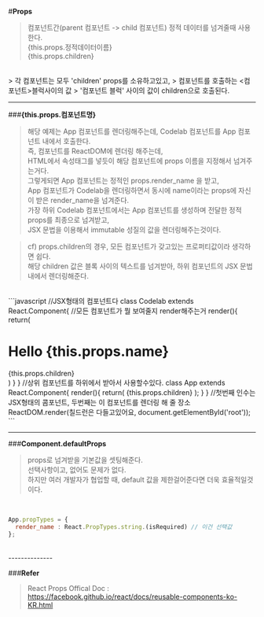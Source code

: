 #**Props**
> 컴포넌트간(parent 컴포넌트 -> child 컴포넌트) 정적 데이터를 넘겨줄때 사용한다.<br>
> {this.props.정적데이터이름} <br>
> {this.props.children} <br>
</br>
> 각 컴포넌트는 모두 'children' props를 소유하고있고,
> 컴포넌트를 호출하는 <컴포넌트>블럭사이의 값</컴포넌트>
> '컴포넌트 블럭' 사이의 값이 children으로 호출된다.


---------

###**{this.props.컴포넌트명}**
> 해당 예제는 App 컴포넌트를 렌더링해주는데, Codelab 컴포넌트를 App 컴포넌트 내에서 호출한다.<br>
> 즉, <App></App> 컴포넌트를 ReactDOM에 렌더링 해주는데,</br>
> HTML에서 속성태그를 넣듯이 해당 컴포넌트에 props 이름을 지정해서 넘겨주는거다.</br>
> 그렇게되면 App 컴포넌트는 정적인 props.render_name 을 받고,</br>
> App 컴포넌트가 Codelab을 렌더링하면서 동시에 name이라는 props에 자신이 받은 render_name을 넘겨준다.</br>
> 가장 하위 Codelab 컴포넌트에서는 App 컴포넌트를 생성하며 전달한 정적 props를 최종으로 넘겨받고,</br>
> JSX 문법을 이용해서 immutable 성질의 값을 렌더링해주는것이다.</br>

> cf) props.children의 경우, 모든 컴포넌트가 갖고있는 프로퍼티값이라 생각하면 쉽다.</br>
> 해당 children 값은 블록 사이의 텍스트를 넘겨받아, 하위 컴포넌트의 JSX 문법 내에서 렌더링해준다.

</br>
```javascript
//JSX형태의 컴포넌트다
class Codelab extends React.Component{
  //모든 컴포넌트가 뭘 보여줄지 render해주는거
  render(){
    return(
      <div>
        <h1>Hello {this.props.name}</h1>
        <div>{this.props.children}</div>
      </div>
    )    
  }
}
//상위 컴포넌트를 하위에서 받아서 사용할수있다.
class App extends React.Component{
 render(){
   return(
    <Codelab name={this.props.render_name}>{this.props.children}</Codelab>
   );
 }
}
//첫번째 인수는 JSX형태의 콤포넌트, 두번째는 이 컴포넌트를 렌더링 해 줄 장소
ReactDOM.render(<App render_name="World">칠드런은 다들고있어요</App>, document.getElementById('root'));
```

-------------

###**Component.defaultProps**
> props로 넘겨받을 기본값을 셋팅해준다.<br>
> 선택사항이고, 없어도 문제가 없다.<br>
> 하지만 여러 개발자가 협업할 때, default 값을 제한걸어준다면 더욱 효율적일것이다.<br>
</br>

```javascript
App.propTypes = {
  render_name : React.PropTypes.string.(isRequired) // 이건 선택값
};

```

</br>
--------------

###**Refer**
>React Props Offical Doc : https://facebook.github.io/react/docs/reusable-components-ko-KR.html
